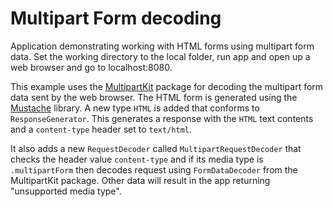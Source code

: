 # Multipart Form decoding

Application demonstrating working with HTML forms using multipart form data. Set the working directory to the local folder, run app and open up a web browser and go to localhost:8080.

This example uses the [MultipartKit](https://github.com/vapor/multipart-kit) package for decoding the multipart form data sent by the web browser. The HTML form is generated using the [Mustache](https://github.com/hummingbird-project/swift-mustache) library. A new type `HTML` is added that conforms to `ResponseGenerator`. This generates a response with the `HTML` text contents and a `content-type` header set to `text/html`.

It also adds a new `RequestDecoder` called `MultipartRequestDecoder` that checks the header value `content-type` and if its media type is `.multipartForm` then decodes request using `FormDataDecoder` from the MultipartKit package. Other data will result in the app returning "unsupported media type".

